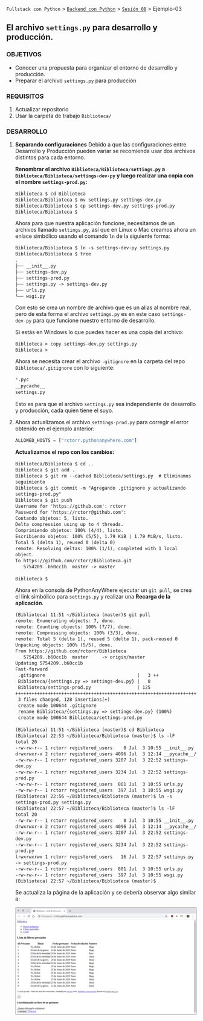 `Fullstack con Python` > [`Backend con Python`](../../Readme.md) > [`Sesión 08`](../Readme.md) > Ejemplo-03
## El archivo `settings.py` para desarrollo y producción.

### OBJETIVOS
- Conocer una propuesta para organizar el entorno de desarrollo y producción.
- Preparar el archivo `settings.py` para producción

### REQUISITOS
1. Actualizar repositorio
1. Usar la carpeta de trabajo `Biblioteca/`

### DESARROLLO
1. __Separando configuraciones__ Debido a que las configuraciones entre Desarrollo y Producción pueden variar se recomienda usar dos archivos distintos para cada entorno.

   __Renombrar el archivo `Biblioteca/Biblioteca/settings.py` a `Biblioteca/Biblioteca/settings-dev-py` y luego realizar una copia con el nombre `settings-prod.py`:__

   ```console
   Biblioteca $ cd Biblioteca
   Biblioteca/Biblioteca $ mv settings.py settings-dev.py
   Biblioteca/Biblioteca $ cp settings-dev.py settings-prod.py
   Biblioteca/Biblioteca $
   ```

   Ahora para que nuestra aplicación funcione, necesitamos de un archivos llamado `settings.py`, así que en Linux o Mac creamos ahora un enlace simbólico usando el comando `ln` de la siguiente forma:

   ```console
   Biblioteca/Biblioteca $ ln -s settings-dev-py settings.py
   Biblioteca/Biblioteca $ tree
   .
   ├── __init__.py
   ├── settings-dev.py
   ├── settings-prod.py
   ├── settings.py -> settings-dev.py
   ├── urls.py
   └── wsgi.py
   ```
   Con esto se crea un nombre de archivo que es un alias al nombre real, pero de esta forma el archivo `settings.py` es en este caso `settings-dev-py` para que funcione nuestro entorno de desarrollo.

   Si estás en Windows lo que puedes hacer es una copia del archivo:

   ```console
   Biblioteca > copy settings-dev.py settings.py
   Biblioteca >
   ```

   Ahora se necesita crear el archivo `.gitignore` en la carpeta del repo `Biblioteca/.gitignore` con lo siguiente:

   ```python
   *.pyc
   __pycache__
   settings.py
   ```
   Esto es para que el archivo `settings.py` sea independiente de desarrollo y producción, cada quien tiene el suyo.

1. Ahora actualizamos el archivo `settings-prod.py` para corregir el error obtenido en el ejemplo anterior:

   ```python
   ALLOWED_HOSTS = ["rctorr.pythonanywhere.com"]
   ```

   __Actualizamos el repo con los cambios:__
   ```console
   Biblioteca/Biblioteca $ cd ..
   Biblioteca $ git add .
   Biblioteca $ git rm --cached Biblioteca/settings.py  # Eliminamos seguimiento
   Biblioteca $ git commit -m "Agregando .gitignore y actualizando settings-prod.py"
   Biblioteca $ git push
   Username for 'https://github.com': rctorr
   Password for 'https://rctorr@github.com':
   Contando objetos: 5, listo.
   Delta compression using up to 4 threads.
   Comprimiendo objetos: 100% (4/4), listo.
   Escribiendo objetos: 100% (5/5), 1.79 KiB | 1.79 MiB/s, listo.
   Total 5 (delta 1), reused 0 (delta 0)
   remote: Resolving deltas: 100% (1/1), completed with 1 local object.
   To https://github.com/rctorr/Biblioteca.git
      5754209..b60cc1b  master -> master

   Biblioteca $
   ```

   Ahora en la consola de PythonAnyWhere ejecutar un `git pull`, se crea el link simbólico para `settings.py` y realizar una __Recarga de la aplicación__.

   ```console
   (Biblioteca) 11:51 ~/Biblioteca (master)$ git pull
   remote: Enumerating objects: 7, done.
   remote: Counting objects: 100% (7/7), done.
   remote: Compressing objects: 100% (3/3), done.
   remote: Total 5 (delta 1), reused 5 (delta 1), pack-reused 0
   Unpacking objects: 100% (5/5), done.
   From https://github.com/rctorr/Biblioteca
      5754209..b60cc1b  master     -> origin/master
   Updating 5754209..b60cc1b
   Fast-forward
    .gitignore                                  |   3 ++
    Biblioteca/{settings.py => settings-dev.py} |   0
    Biblioteca/settings-prod.py                 | 125 ++++++++++++++++++++++++++++++++++++++++++++++++++++++++++++++++++++++++++++++++
    3 files changed, 128 insertions(+)
    create mode 100644 .gitignore
    rename Biblioteca/{settings.py => settings-dev.py} (100%)
    create mode 100644 Biblioteca/settings-prod.py

   (Biblioteca) 11:51 ~/Biblioteca (master)$ cd Biblioteca
   (Biblioteca) 22:53 ~/Biblioteca/Biblioteca (master)$ ls -lF
   total 20
   -rw-rw-r-- 1 rctorr registered_users    0 Jul  3 10:55 __init__.py
   drwxrwxr-x 2 rctorr registered_users 4096 Jul  3 12:14 __pycache__/
   -rw-rw-r-- 1 rctorr registered_users 3207 Jul  3 22:52 settings-dev.py
   -rw-rw-r-- 1 rctorr registered_users 3234 Jul  3 22:52 settings-prod.py
   -rw-rw-r-- 1 rctorr registered_users  801 Jul  3 10:55 urls.py
   -rw-rw-r-- 1 rctorr registered_users  397 Jul  3 10:55 wsgi.py
   (Biblioteca) 22:56 ~/Biblioteca/Biblioteca (master)$ ln -s settings-prod.py settings.py
   (Biblioteca) 22:57 ~/Biblioteca/Biblioteca (master)$ ls -lF
   total 20
   -rw-rw-r-- 1 rctorr registered_users    0 Jul  3 10:55 __init__.py
   drwxrwxr-x 2 rctorr registered_users 4096 Jul  3 12:14 __pycache__/
   -rw-rw-r-- 1 rctorr registered_users 3207 Jul  3 22:52 settings-dev.py
   -rw-rw-r-- 1 rctorr registered_users 3234 Jul  3 22:52 settings-prod.py
   lrwxrwxrwx 1 rctorr registered_users   16 Jul  3 22:57 settings.py -> settings-prod.py
   -rw-rw-r-- 1 rctorr registered_users  801 Jul  3 10:55 urls.py
   -rw-rw-r-- 1 rctorr registered_users  397 Jul  3 10:55 wsgi.py
   (Biblioteca) 22:57 ~/Biblioteca/Biblioteca (master)$
   ```

   Se actualiza la página de la aplicación y se debería observar algo similar a:

   ![aplicación funcionando en producción](assets/produccion-01.png)
   
